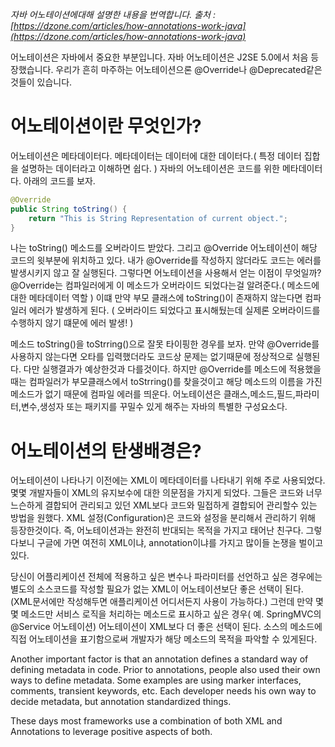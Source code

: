 _자바 어노테이션에대해 설명한 내용을 번역합니다. 출처 : [https://dzone.com/articles/how-annotations-work-java](https://dzone.com/articles/how-annotations-work-java)_

어노테이션은 자바에서 중요한 부분입니다. 자바 어노테이션은 J2SE 5.0에서 처음 등장했습니다. 우리가 흔히 마주하는 어노테이션으론 @Override나 @Deprecated같은 것들이 있습니다.

# 어노테이션이란 무엇인가?
어노테이션은 메타데이터다. 메타데이터는 데이터에 대한 데이터다.( 특정 데이터 집합을 설명하는 데이터라고 이해하면 쉽다. ) 자바의 어노테이션은 코드를 위한 메타데이터다. 아래의 코드를 보자.  
```java
@Override
public String toString() {
    return "This is String Representation of current object.";
}
```
나는 toString() 메소드를 오버라이드 받았다. 그리고 @Override 어노테이션이 해당 코드의 윗부분에 위치하고 있다. 내가 @Override를 작성하지 않더라도 코드는 에러를 발생시키지 않고 잘 실행된다. 
그렇다면 어노테이션을 사용해서 얻는 이점이 무엇일까? @Override는 컴파일러에게 이 메소드가 오버라이드 되었다는걸 알려준다.( 메소드에 대한 메타데이터 역할 ) 이떄 만약 부모 클래스에 toString()이 존재하지 않는다면 컴파일러 에러가 발생하게 된다. ( 오버라이드 되었다고 표시해뒀는데 실제론 오버라이드를 수행하지 않기 떄문에 에러 발생! )

메소드 toString()을 toStrring()으로 잘못 타이핑한 경우를 보자. 만약 @Override를 사용하지 않는다면 오타를 입력했더라도 코드상 문제는 없기때문에 정상적으로 실행된다. 다만 실행결과가 예상한것과 다를것이다. 하지만 @Override를 메소드에 적용했을때는 컴파일러가 부모클래스에서 toStrring()를 찾을것이고 해당 메소드의 이름을 가진 메소드가 없기 때문에 컴파일 에러를 띄운다.
어노테이션은 클래스,메소드,필드,파라미터,변수,생성자 또는 패키지를 꾸밀수 있게 해주는 자바의 특별한 구성요소다.


# 어노테이션의 탄생배경은?
어노테이션이 나타나기 이전에는 XML이 메타데이터를 나타내기 위해 주로 사용되었다. 몇몇 개발자들이 XML의 유지보수에 대한 의문점을 가지게 되었다. 그들은 코드와 너무 느슨하게 결합되어 관리되고 있던 XML보다 코드와 밀접하게 결합되어 관리할수 있는 방법을 원했다. XML 설정(Configuration)은 코드와 설정을 분리해서 관리하기 위해 등장한것이다. 즉, 어노테이션과는 완전히 반대되는 목적을 가지고 태어난 친구다. 그렇다보니 구글에 가면 여전히 XML이냐, annotation이냐를 가지고 많이들 논쟁을 벌이고 있다. 

당신이 어플리케이션 전체에 적용하고 싶은 변수나 파라미터를 선언하고 싶은 경우에는 별도의 소스코드를 작성할 필요가 없는 XML이 어노테이션보단 좋은 선택이 된다.(XML문서에만 작성해두면 애플리케이션 어디서든지 사용이 가능하다.) 그런데 만약 몇몇 메소드만 서비스 로직을 처리하는 메소드로 표시하고 싶은 경우( 예. SpringMVC의 @Service 어노테이션) 어노테이션이 XML보다 더 좋은 선택이 된다. 소스의 메소드에 직접 어노테이션을 표기함으로써 개발자가 해당 메소드의 목적을 파악할 수 있게된다.




Another important factor is that an annotation defines a standard way of defining metadata in code. Prior to annotations, people also used their own ways to define metadata. Some examples are using marker interfaces, comments, transient keywords, etc. Each developer needs his own way to decide metadata, but annotation standardized things.

These days most frameworks use a combination of both XML and Annotations to leverage positive aspects of both.



